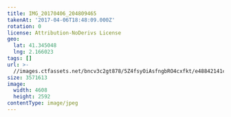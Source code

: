 ```yaml
---
title: IMG_20170406_204809465
takenAt: '2017-04-06T18:48:09.000Z'
rotation: 0
license: Attribution-NoDerivs License
geo:
  lat: 41.345048
  lng: 2.166023
tags: []
url: >-
  //images.ctfassets.net/bncv3c2gt878/5Z4fsyOiAsfngbRO4cxfkt/e48842141c5e1bef4e9c272f16766289/img_20170406_204809465_34105134415_o
size: 3571613
image:
  width: 4608
  height: 2592
contentType: image/jpeg
---
```


